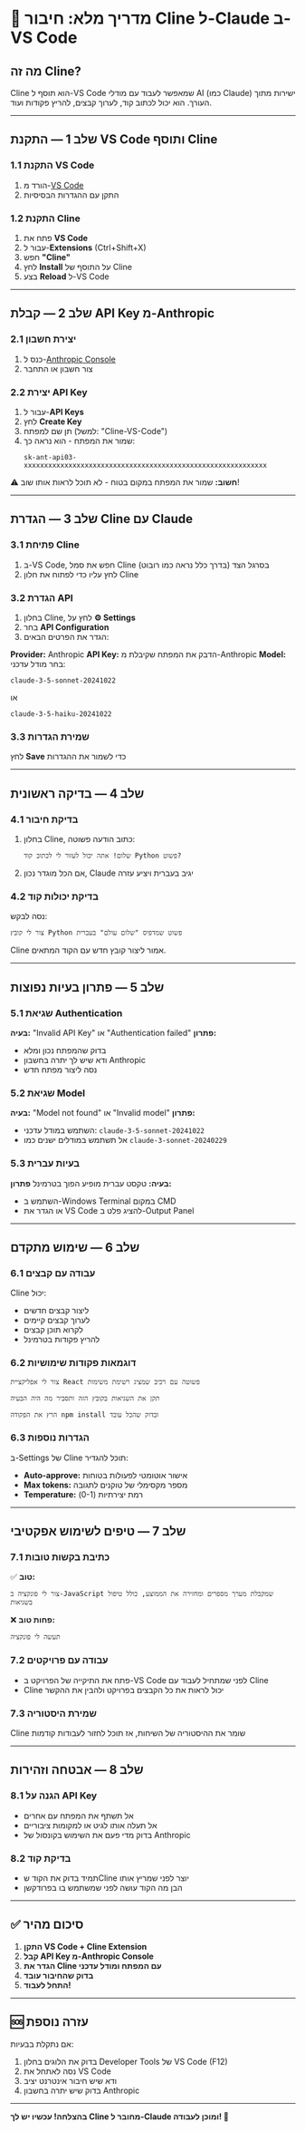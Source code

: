 # 🚀 מדריך מלא: חיבור Cline ל-Claude ב-VS Code

## מה זה Cline?

Cline הוא תוסף ל-VS Code שמאפשר לעבוד עם מודלי AI (כמו Claude) ישירות מתוך העורך. הוא יכול לכתוב קוד, לערוך קבצים, להריץ פקודות ועוד.

---

## שלב 1 — התקנת VS Code ותוסף Cline

### 1.1 התקנת VS Code

1. הורד מ-[VS Code](https://code.visualstudio.com/)
2. התקן עם ההגדרות הבסיסיות

### 1.2 התקנת Cline

1. פתח את **VS Code**
2. עבור ל-**Extensions** (Ctrl+Shift+X)
3. חפש **"Cline"**
4. לחץ **Install** על התוסף של Cline
5. בצע **Reload** ל-VS Code

---

## שלב 2 — קבלת API Key מ-Anthropic

### 2.1 יצירת חשבון

1. כנס ל-[Anthropic Console](https://console.anthropic.com)
2. צור חשבון או התחבר

### 2.2 יצירת API Key

1. עבור ל-**API Keys**
2. לחץ **Create Key**
3. תן שם למפתח (למשל: "Cline-VS-Code")
4. שמור את המפתח - הוא נראה כך:
   ```
   sk-ant-api03-xxxxxxxxxxxxxxxxxxxxxxxxxxxxxxxxxxxxxxxxxxxxxxxxxxxxxxxxxxxx
   ```

⚠️ **חשוב:** שמור את המפתח במקום בטוח - לא תוכל לראות אותו שוב!

---

## שלב 3 — הגדרת Cline עם Claude

### 3.1 פתיחת Cline

1. ב-VS Code, חפש את סמל Cline בסרגל הצד (בדרך כלל נראה כמו רובוט)
2. לחץ עליו כדי לפתוח את חלון Cline

### 3.2 הגדרת API

1. בחלון Cline, לחץ על **⚙️ Settings**
2. בחר **API Configuration**
3. הגדר את הפרטים הבאים:

**Provider:** Anthropic
**API Key:** הדבק את המפתח שקיבלת מ-Anthropic
**Model:** בחר מודל עדכני:

```
claude-3-5-sonnet-20241022
```

או

```
claude-3-5-haiku-20241022
```

### 3.3 שמירת הגדרות

לחץ **Save** כדי לשמור את ההגדרות

---

## שלב 4 — בדיקה ראשונית

### 4.1 בדיקת חיבור

1. בחלון Cline, כתוב הודעה פשוטה:

   ```
   שלום! אתה יכול לעזור לי לכתוב קוד Python פשוט?
   ```

2. אם הכל מוגדר נכון, Claude יגיב בעברית ויציע עזרה

### 4.2 בדיקת יכולות קוד

נסה לבקש:

```
צור לי קובץ Python פשוט שמדפיס "שלום עולם" בעברית
```

Cline אמור ליצור קובץ חדש עם הקוד המתאים.

---

## שלב 5 — פתרון בעיות נפוצות

### 5.1 שגיאת Authentication

**בעיה:** "Invalid API Key" או "Authentication failed"
**פתרון:**

- בדוק שהמפתח נכון ומלא
- ודא שיש לך יתרה בחשבון Anthropic
- נסה ליצור מפתח חדש

### 5.2 שגיאת Model

**בעיה:** "Model not found" או "Invalid model"
**פתרון:**

- השתמש במודל עדכני: `claude-3-5-sonnet-20241022`
- אל תשתמש במודלים ישנים כמו `claude-3-sonnet-20240229`

### 5.3 בעיות עברית

**בעיה:** טקסט עברית מופיע הפוך בטרמינל
**פתרון:**

- השתמש ב-Windows Terminal במקום CMD
- או הגדר את VS Code להציג פלט ב-Output Panel

---

## שלב 6 — שימוש מתקדם

### 6.1 עבודה עם קבצים

Cline יכול:

- ליצור קבצים חדשים
- לערוך קבצים קיימים
- לקרוא תוכן קבצים
- להריץ פקודות בטרמינל

### 6.2 דוגמאות פקודות שימושיות

```
צור לי אפליקציית React פשוטה עם רכיב שמציג רשימת משימות
```

```
תקן את השגיאות בקובץ הזה ותסביר מה היה הבעיה
```

```
הרץ את הפקודה npm install ובדוק שהכל עובד
```

### 6.3 הגדרות נוספות

ב-Settings של Cline תוכל להגדיר:

- **Auto-approve:** אישור אוטומטי לפעולות בטוחות
- **Max tokens:** מספר מקסימלי של טוקנים לתגובה
- **Temperature:** רמת יצירתיות (0-1)

---

## שלב 7 — טיפים לשימוש אפקטיבי

### 7.1 כתיבת בקשות טובות

✅ **טוב:**

```
צור לי פונקציה ב-JavaScript שמקבלת מערך מספרים ומחזירה את הממוצע, כולל טיפול בשגיאות
```

❌ **פחות טוב:**

```
תעשה לי פונקציה
```

### 7.2 עבודה עם פרויקטים

- פתח את התיקייה של הפרויקט ב-VS Code לפני שמתחיל לעבוד עם Cline
- Cline יכול לראות את כל הקבצים בפרויקט ולהבין את ההקשר

### 7.3 שמירת היסטוריה

Cline שומר את ההיסטוריה של השיחות, אז תוכל לחזור לעבודות קודמות

---

## שלב 8 — אבטחה וזהירות

### 8.1 הגנה על API Key

- אל תשתף את המפתח עם אחרים
- אל תעלה אותו לגיט או למקומות ציבוריים
- בדוק מדי פעם את השימוש בקונסול של Anthropic

### 8.2 בדיקת קוד

- תמיד בדוק את הקוד שCline יוצר לפני שמריץ אותו
- הבן מה הקוד עושה לפני שמשתמש בו בפרודקשן

---

## ✅ סיכום מהיר

1. **התקן VS Code + Cline Extension**
2. **קבל API Key מ-Anthropic Console**
3. **הגדר את Cline עם המפתח ומודל עדכני**
4. **בדוק שהחיבור עובד**
5. **התחל לעבוד!**

---

## 🆘 עזרה נוספת

אם נתקלת בבעיות:

1. בדוק את הלוגים בחלון Developer Tools של VS Code (F12)
2. נסה לאתחל את VS Code
3. ודא שיש חיבור אינטרנט יציב
4. בדוק שיש יתרה בחשבון Anthropic

---

**בהצלחה! עכשיו יש לך Cline מחובר ל-Claude ומוכן לעבודה! 🎉**
